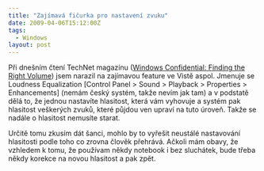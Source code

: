 ```yaml
---
title: "Zajímavá fičurka pro nastavení zvuku"
date: 2009-04-06T15:12:00Z
tags:
  - Windows
layout: post
---
```

Při dnešním čtení TechNet magazínu ([Windows Confidential: Finding the Right Volume][1]) jsem narazil na zajímavou feature ve Vistě aspol. Jmenuje se Loudness Equalization [Control Panel > Sound > Playback > Properties > Enhancements] (nemám český systém, takže nevím jak tam) a v podstatě dělá to, že jednou nastavíte hlasitost, která vám vyhovuje a systém pak hlasitost veškerých zvuků, které půjdou ven upraví na tuto úroveň. Takže se nadále o hlasitost nemusíte starat.

Určitě tomu zkusím dát šanci, mohlo by to vyřešit neustálé nastavování hlasitosti podle toho co zrovna člověk přehrává. Ačkoli mám obavy, že vzhledem k tomu, že používam někdy notebook i bez sluchátek, bude třeba někdy korekce na novou hlasitost a pak zpět.

[1]: http://technet.microsoft.com/cs-cz/magazine/2009.05.wincon(en-us).aspx